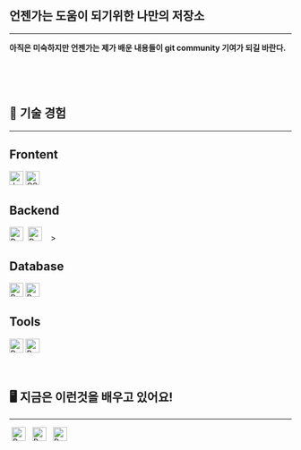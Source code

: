 ## **언젠가는 도움이 되기위한 나만의 저장소**
___
**아직은 미숙하지만 언젠가는 제가 배운 내용들이 git community 기여가 되길 바란다.**

&nbsp;
>
&nbsp;
>
## 📌 **기술 경험**  
---
## Frontent
<img src="https://img.shields.io/badge/JavaScript-282C34?logo=javascript&logoColor=#EBADAE" alt="JavaScript logo" title="JavaScript" height="25" />&nbsp;<img src="https://img.shields.io/badge/CSS3-282C34?logo=css3&logoColor=1572B6" alt="CSS logo" title="CSS" height="25" />

## Backend
<img alt="Python" src ="https://img.shields.io/badge/java-282C34?logo=java&logoColor=90A6CB" height="25"/>
&nbsp;<img alt="Python" src ="https://img.shields.io/badge/spring-282C34?logo=spring&logoColor=#90A6CB" height="25"/>&nbsp;
&nbsp;
>

## Database
<img alt="Python" src ="https://img.shields.io/badge/oracle-282C34?logo=oracle&logoColor=6F3C33" height="25"/>&nbsp;<img alt="Python" src ="https://img.shields.io/badge/mysql-282C34?logo=mysql&logoColor=90A6CB" height="25"/>&nbsp;
&nbsp;
>

## Tools
<img alt="Python" src ="https://img.shields.io/badge/vscode-282C34?logo=visual-studio-code&logoColor=239DEF" height="25"/>&nbsp;<img alt="Python" src ="https://img.shields.io/badge/intellij-282C34?logo=jetbrains&logoColor=20IDEA" height="25"/>&nbsp;
&nbsp;
>

&nbsp;
## 🖥️ **지금은 이런것을 배우고 있어요!**
___
&nbsp;<img alt="Python" src ="https://img.shields.io/badge/Vue.js-%232c3e50?logo=Vue.js&logoColor=#90A6CB" height="25"/>&nbsp;
&nbsp;<img alt="Python" src ="https://img.shields.io/badge/docker-%232c3e50?logo=docker&logoColor=#90A6CB" height="25"/>&nbsp;
&nbsp;<img alt="Python" src ="https://img.shields.io/badge/security-%232c3e50?logo=springsecurity&logoColor=#90A6CB" height="25"/>

